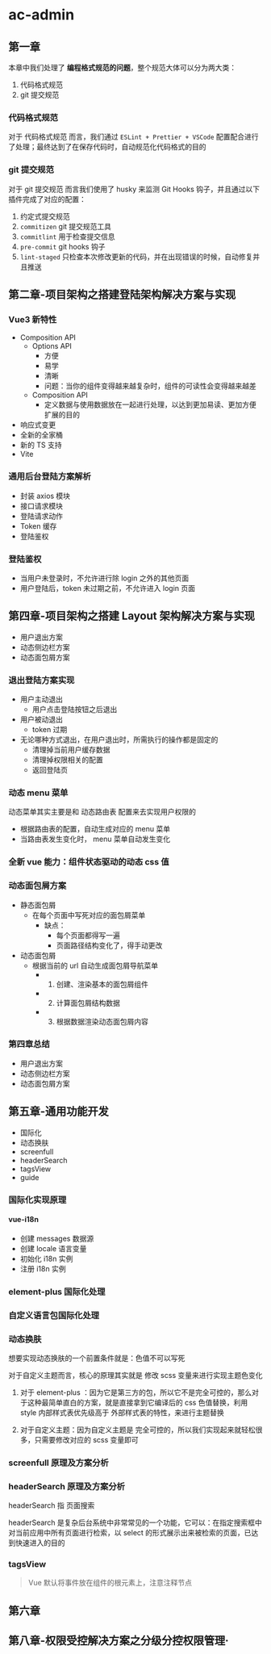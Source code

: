 # ac-admin

## 第一章

本章中我们处理了 **编程格式规范的问题**，整个规范大体可以分为两大类：

1. 代码格式规范
2. git 提交规范

### 代码格式规范

对于 代码格式规范 而言，我们通过 `ESLint + Prettier + VSCode` 配置配合进行了处理；最终达到了在保存代码时，自动规范化代码格式的目的

### git 提交规范

对于 git 提交规范 而言我们使用了 husky 来监测 Git Hooks 钩子，并且通过以下插件完成了对应的配置：

1. 约定式提交规范
2. `commitizen` git 提交规范工具
3. `commitlint` 用于检查提交信息
4. `pre-commit` git hooks 钩子
5. `lint-staged` 只检查本次修改更新的代码，并在出现错误的时候，自动修复并且推送

## 第二章-项目架构之搭建登陆架构解决方案与实现

### Vue3 新特性

- Composition API
  - Options API
    - 方便
    - 易学
    - 清晰
    - 问题：当你的组件变得越来越复杂时，组件的可读性会变得越来越差
  - Composition API
    - 定义数据与使用数据放在一起进行处理，以达到更加易读、更加方便扩展的目的
- 响应式变更
- 全新的全家桶
- 新的 TS 支持
- Vite

### 通用后台登陆方案解析

- 封装 axios 模块
- 接口请求模块
- 登陆请求动作
- Token 缓存
- 登陆鉴权

### 登陆鉴权

- 当用户未登录时，不允许进行除 login 之外的其他页面
- 用户登陆后，token 未过期之前，不允许进入 login 页面

## 第四章-项目架构之搭建 Layout 架构解决方案与实现

- 用户退出方案
- 动态侧边栏方案
- 动态面包屑方案

### 退出登陆方案实现

- 用户主动退出
  - 用户点击登陆按钮之后退出
- 用户被动退出
  - token 过期
- 无论哪种方式退出，在用户退出时，所需执行的操作都是固定的
  - 清理掉当前用户缓存数据
  - 清理掉权限相关的配置
  - 返回登陆页

### 动态 menu 菜单

动态菜单其实主要是和 动态路由表 配置来去实现用户权限的

- 根据路由表的配置，自动生成对应的 menu 菜单
- 当路由表发生变化时， menu 菜单自动发生变化

### 全新 vue 能力：组件状态驱动的动态 css 值

### 动态面包屑方案

- 静态面包屑
  - 在每个页面中写死对应的面包屑菜单
    - 缺点：
      - 每个页面都得写一遍
      - 页面路径结构变化了，得手动更改
- 动态面包屑
  - 根据当前的 url 自动生成面包屑导航菜单
    - 1. 创建、渲染基本的面包屑组件
    - 2. 计算面包屑结构数据
    - 3. 根据数据渲染动态面包屑内容

### 第四章总结

- 用户退出方案
- 动态侧边栏方案
- 动态面包屑方案

## 第五章-通用功能开发

- 国际化
- 动态换肤
- screenfull
- headerSearch
- tagsView
- guide

### 国际化实现原理

#### vue-i18n

- 创建 messages 数据源
- 创建 locale 语言变量
- 初始化 i18n 实例
- 注册 i18n 实例

### element-plus 国际化处理

### 自定义语言包国际化处理

### 动态换肤

想要实现动态换肤的一个前置条件就是：色值不可以写死

对于自定义主题而言，核心的原理其实就是 修改 scss 变量来进行实现主题色变化

1. 对于 element-plus ：因为它是第三方的包，所以它不是完全可控的，那么对于这种最简单直白的方案，就是直接拿到它编译后的 css 色值替换，利用 style 内部样式表优先级高于 外部样式表的特性，来进行主题替换

2. 对于自定义主题：因为自定义主题是 完全可控的，所以我们实现起来就轻松很多，只需要修改对应的 scss 变量即可

### screenfull 原理及方案分析

### headerSearch 原理及方案分析

headerSearch 指 页面搜索

headerSearch 是复杂后台系统中非常常见的一个功能，它可以：在指定搜索框中对当前应用中所有页面进行检索，以 select 的形式展示出来被检索的页面，已达到快速进入的目的

### tagsView

> Vue 默认将事件放在组件的根元素上，注意注释节点

## 第六章

## 第八章-权限受控解决方案之分级分控权限管理·
